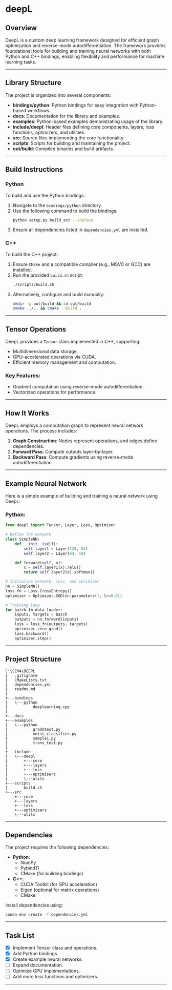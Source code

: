# deepL

## Overview
DeepL is a custom deep learning framework designed for efficient graph optimization and reverse-mode autodifferentiation. The framework provides foundational tools for building and training neural networks with both Python and C++ bindings, enabling flexibility and performance for machine learning tasks.

---

## Library Structure
The project is organized into several components:

- **bindings/python**: Python bindings for easy integration with Python-based workflows.
- **docs**: Documentation for the library and examples.
- **examples**: Python-based examples demonstrating usage of the library.
- **include/deepl**: Header files defining core components, layers, loss functions, optimizers, and utilities.
- **src**: Source files implementing the core functionality.
- **scripts**: Scripts for building and maintaining the project.
- **out/build**: Compiled binaries and build artifacts.

---

## Build Instructions

### Python
To build and use the Python bindings:
1. Navigate to the `bindings/python` directory.
2. Use the following command to build the bindings:
   ```bash
   python setup.py build_ext --inplace
   ```
3. Ensure all dependencies listed in `dependencies.yml` are installed.

### C++
To build the C++ project:
1. Ensure `CMake` and a compatible compiler (e.g., MSVC or GCC) are installed.
2. Run the provided `build.sh` script:
   ```bash
   ./scripts/build.sh
   ```
3. Alternatively, configure and build manually:
   ```bash
   mkdir -p out/build && cd out/build
   cmake ../.. && cmake --build .
   ```

---

## Tensor Operations
DeepL provides a `Tensor` class implemented in C++, supporting:
- Multidimensional data storage.
- GPU-accelerated operations via CUDA.
- Efficient memory management and computation.

### Key Features:
- Gradient computation using reverse-mode autodifferentiation.
- Vectorized operations for performance.

---

## How It Works
DeepL employs a computation graph to represent neural network operations. The process includes:
1. **Graph Construction**: Nodes represent operations, and edges define dependencies.
2. **Forward Pass**: Compute outputs layer-by-layer.
3. **Backward Pass**: Compute gradients using reverse-mode autodifferentiation.

---

## Example Neural Network
Here is a simple example of building and training a neural network using DeepL:

### Python:
```python
from deepl import Tensor, Layer, Loss, Optimizer

# Define the network
class SimpleNN:
    def __init__(self):
        self.layer1 = Layer(128, 64)
        self.layer2 = Layer(64, 10)

    def forward(self, x):
        x = self.layer1(x).relu()
        return self.layer2(x).softmax()

# Initialize network, loss, and optimizer
nn = SimpleNN()
loss_fn = Loss.CrossEntropy()
optimizer = Optimizer.SGD(nn.parameters(), lr=0.01)

# Training loop
for batch in data_loader:
    inputs, targets = batch
    outputs = nn.forward(inputs)
    loss = loss_fn(outputs, targets)
    optimizer.zero_grad()
    loss.backward()
    optimizer.step()
```

---

## Project Structure
```
C:\SEM4\DEEPL
|   .gitignore
|   CMakeLists.txt
|   dependencies.yml
|   readme.md
|
+---bindings
|   \---python
|           deeplearning.cpp
|
+---docs
+---examples
|   \---python
|           gradmtest.py
|           mnist_classifier.py
|           sample1.py
|           trans_test.py
|
+---include
|   \---deepl
|       +---core
|       +---layers
|       +---loss
|       +---optimisers
|       \---utils
+---scripts
|       build.sh
+---src
    +---core
    +---layers
    +---loss
    +---optimisers
    \---utils
```

---

## Dependencies
The project requires the following dependencies:
- **Python**:
  - NumPy
  - Pybind11
  - CMake (for building bindings)
- **C++**:
  - CUDA Toolkit (for GPU acceleration)
  - Eigen (optional for matrix operations)
  - CMake

Install dependencies using:
```bash
conda env create -f dependencies.yml
```

---

## Task List
- [x] Implement Tensor class and operations.
- [x] Add Python bindings.
- [x] Create example neural networks.
- [ ] Expand documentation.
- [ ] Optimize GPU implementations.
- [ ] Add more loss functions and optimizers.

---
